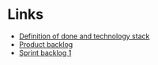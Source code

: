 Links
===
* [Definition of done and technology stack](definition-and-stack.md)
* [Product backlog](product-backlog.md)
* [Sprint backlog 1](sprint-backlog-1.md)